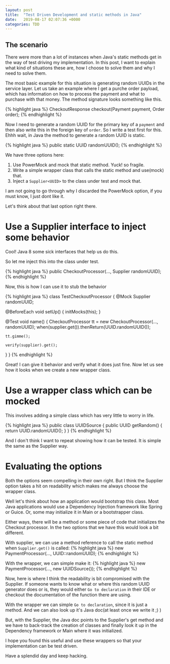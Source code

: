 ```yaml
---
layout: post
title:  "Test Driven Development and static methods in Java"
date:   2019-08-17 02:07:36 +0000
categories: TDD
---
```


## The scenario

There were more than a lot of instances when Java's static methods get in the way of test driving my implementation. In this post, I want to explain what kind of situations these are, how I choose to solve them and why I need to solve them.

The most basic example for this situation is generating random UUIDs in the service layer. Let us take an example where I get a purche order payload, which has information on how to process the payment and what to purchase with that money. The method signature looks something like this.

{% highlight java %}
CheckoutResponse checkout(Payment payment, Order order);
{% endhighlight %}

Now I need to generate a random UUID for the primary key of a `payment` and then also write this in the foreign key of `order`. So I write a test first for this. Ehhh wait, in Java the method to generate a random UUID is static.

{% highlight java %}
public static UUID randomUUID();
{% endhighlight %}

We have three options here:
1. Use PowerMock and mock that static method. Yuck! so fragile.
2. Write a simple wrapper class that calls the static method and use(mock) that.
3. Inject a `Supplier<UUID>` to the class under test and mock that.

I am not going to go through why I discarded the PowerMock option, if you must know, I just dont like it.

Let's think about that last option right there.

# Use a Supplier interface to inject some behavior

Cool! Java 8 some sick interfaces that help us do this.

So let me inject this into the class under test.

{% highlight java %}
public CheckoutProcessor(..., Supplier<UUID> randomUUID);
{% endhighlight %}

Now, this is how I can use it to stub the behavior

{% highlight java %}
class TestCheckoutProcessor {
  @Mock
  Supplier<UUID> randomUUID;
  
  @BeforeEach
  void setUp() {
    initMocks(this);
  }
  
  @Test
  void name() {
    CheckoutProcessor tt = new CheckoutProcessor(..., randomUUID);
    when(supplier.get()).thenReturn(UUID.randomUUID());
  
    tt.gimme();
  
    verify(supplier).get();
  }
}
{% endhighlight %}

Great! I can give it behavior and verify what it does just fine. Now let us see how it looks when we create a new wrapper class.

# Use a wrapper class which can be mocked

This involves adding a simple class which has very little to worry in life.

{% highlight java %}
public class UUIDSource {
  public UUID getRandom() {
    return UUID.randomUUID();
  }
}
{% endhighlight %}

And I don't think I want to repeat showing how it can be tested. It is simple the same as the Supplier way.

# Evaluating the options

Both the options seem compelling in their own right. But I think the Supplier option takes a hit on readability which makes me always choose the wrapper class.

Well let's think about how an application would bootstrap this class. Most Java applications would use a Dependency Injection framework like Spring or Guice. Or, some may initialize it in Main or a bootstrapper class.

Either ways, there will be a method or some piece of code that initializes the Checkout processor. In the two options that we have this would look a bit different.

With supplier, we can use a method reference to call the static method when `Supplier.get()` is called:
{% highlight java %}
new PaymentProcessor(..., UUID::randomUUID);
{% endhighlight %}

With the wrapper, we can simple make it:
{% highlight java %}
new PaymentProcessor(..., new UUIDSource());
{% endhighlight %}

Now, here is where I think the readability is bit compromised with the Supplier. If someone wants to know what or where this random UUID generator does or is, they would either `Go to declaration` in their IDE or checkout the documentation of the function there are using.

With the wrapper we can simple `Go to declaration`, since it is just a method. And we can also look up it's Java doc(at least once we write it ;) )

But, with the Supplier, the Java doc points to the Supplier's get method and we have to back-track the creation of classes and finally look it up in the Dependency framework or Main where it was initialized. 

I hope you found this useful and use these wrappers so that your implementation can be test driven.

Have a splendid day and keep hacking.

